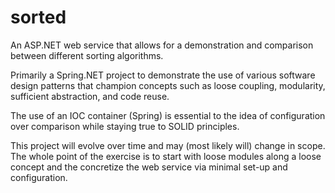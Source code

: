 # sorted

An ASP.NET web service that allows for a demonstration and comparison between different sorting algorithms.

Primarily a Spring.NET project to demonstrate the use of various software design patterns that champion concepts such as loose coupling, modularity, sufficient abstraction, and code reuse.

The use of an IOC container (Spring) is essential to the idea of configuration over comparison while staying true to SOLID principles.

This project will evolve over time and may (most likely will) change in scope. The whole point of the exercise is to start with loose modules along a loose concept and the concretize the web service via minimal set-up and configuration.
